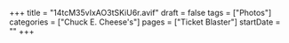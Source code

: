 +++
title = "14tcM35vIxAO3tSKiU6r.avif"
draft = false
tags = ["Photos"]
categories = ["Chuck E. Cheese's"]
pages = ["Ticket Blaster"]
startDate = ""
+++
